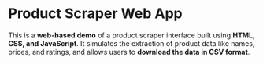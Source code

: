 # Product Scraper Web App

This is a **web-based demo** of a product scraper interface built using **HTML, CSS, and JavaScript**. It simulates the extraction of product data like names, prices, and ratings, and allows users to **download the data in CSV format**.


